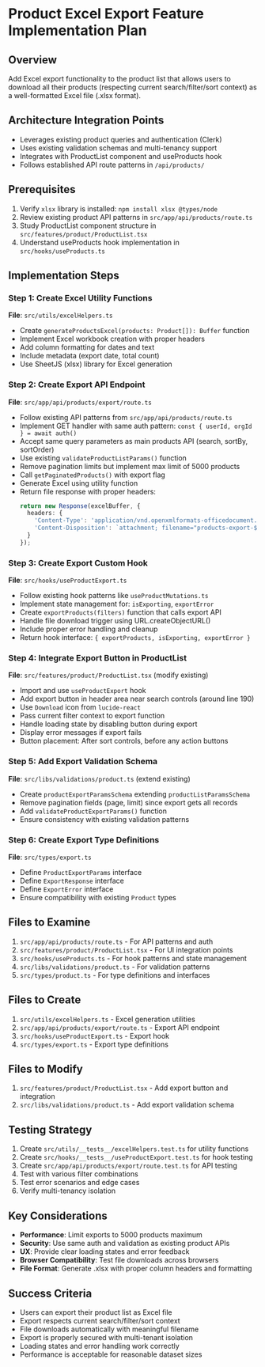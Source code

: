 # Product Excel Export Feature Implementation Plan

## Overview
Add Excel export functionality to the product list that allows users to download all their products (respecting current search/filter/sort context) as a well-formatted Excel file (.xlsx format).

## Architecture Integration Points
- Leverages existing product queries and authentication (Clerk)
- Uses existing validation schemas and multi-tenancy support  
- Integrates with ProductList component and useProducts hook
- Follows established API route patterns in `/api/products/`

## Prerequisites
1. Verify `xlsx` library is installed: `npm install xlsx @types/node`
2. Review existing product API patterns in `src/app/api/products/route.ts`
3. Study ProductList component structure in `src/features/product/ProductList.tsx`
4. Understand useProducts hook implementation in `src/hooks/useProducts.ts`

## Implementation Steps

### Step 1: Create Excel Utility Functions
**File**: `src/utils/excelHelpers.ts`
- Create `generateProductsExcel(products: Product[]): Buffer` function
- Implement Excel workbook creation with proper headers
- Add column formatting for dates and text
- Include metadata (export date, total count)
- Use SheetJS (xlsx) library for Excel generation

### Step 2: Create Export API Endpoint  
**File**: `src/app/api/products/export/route.ts`
- Follow existing API patterns from `src/app/api/products/route.ts`
- Implement GET handler with same auth pattern: `const { userId, orgId } = await auth()`
- Accept same query parameters as main products API (search, sortBy, sortOrder)
- Use existing `validateProductListParams()` function
- Remove pagination limits but implement max limit of 5000 products
- Call `getPaginatedProducts()` with export flag
- Generate Excel using utility function
- Return file response with proper headers:
  ```typescript
  return new Response(excelBuffer, {
    headers: {
      'Content-Type': 'application/vnd.openxmlformats-officedocument.spreadsheetml.sheet',
      'Content-Disposition': `attachment; filename="products-export-${Date.now()}.xlsx"`
    }
  });
  ```

### Step 3: Create Export Custom Hook
**File**: `src/hooks/useProductExport.ts`
- Follow existing hook patterns like `useProductMutations.ts`
- Implement state management for: `isExporting`, `exportError`
- Create `exportProducts(filters)` function that calls export API
- Handle file download trigger using URL.createObjectURL()
- Include proper error handling and cleanup
- Return hook interface: `{ exportProducts, isExporting, exportError }`

### Step 4: Integrate Export Button in ProductList
**File**: `src/features/product/ProductList.tsx` (modify existing)
- Import and use `useProductExport` hook
- Add export button in header area near search controls (around line 190)
- Use `Download` icon from `lucide-react`
- Pass current filter context to export function
- Handle loading state by disabling button during export
- Display error messages if export fails
- Button placement: After sort controls, before any action buttons

### Step 5: Add Export Validation Schema
**File**: `src/libs/validations/product.ts` (extend existing)
- Create `productExportParamsSchema` extending `productListParamsSchema`
- Remove pagination fields (page, limit) since export gets all records
- Add `validateProductExportParams()` function
- Ensure consistency with existing validation patterns

### Step 6: Create Export Type Definitions
**File**: `src/types/export.ts`
- Define `ProductExportParams` interface
- Define `ExportResponse` interface
- Define `ExportError` interface
- Ensure compatibility with existing `Product` types

## Files to Examine
1. `src/app/api/products/route.ts` - For API patterns and auth
2. `src/features/product/ProductList.tsx` - For UI integration points
3. `src/hooks/useProducts.ts` - For hook patterns and state management
4. `src/libs/validations/product.ts` - For validation patterns
5. `src/types/product.ts` - For type definitions and interfaces

## Files to Create
1. `src/utils/excelHelpers.ts` - Excel generation utilities
2. `src/app/api/products/export/route.ts` - Export API endpoint
3. `src/hooks/useProductExport.ts` - Export hook
4. `src/types/export.ts` - Export type definitions

## Files to Modify
1. `src/features/product/ProductList.tsx` - Add export button and integration
2. `src/libs/validations/product.ts` - Add export validation schema

## Testing Strategy
1. Create `src/utils/__tests__/excelHelpers.test.ts` for utility functions
2. Create `src/hooks/__tests__/useProductExport.test.ts` for hook testing
3. Create `src/app/api/products/export/route.test.ts` for API testing
4. Test with various filter combinations
5. Test error scenarios and edge cases
6. Verify multi-tenancy isolation

## Key Considerations
- **Performance**: Limit exports to 5000 products maximum
- **Security**: Use same auth and validation as existing product APIs
- **UX**: Provide clear loading states and error feedback
- **Browser Compatibility**: Test file downloads across browsers
- **File Format**: Generate .xlsx with proper column headers and formatting

## Success Criteria
- Users can export their product list as Excel file
- Export respects current search/filter/sort context
- File downloads automatically with meaningful filename
- Export is properly secured with multi-tenant isolation
- Loading states and error handling work correctly
- Performance is acceptable for reasonable dataset sizes